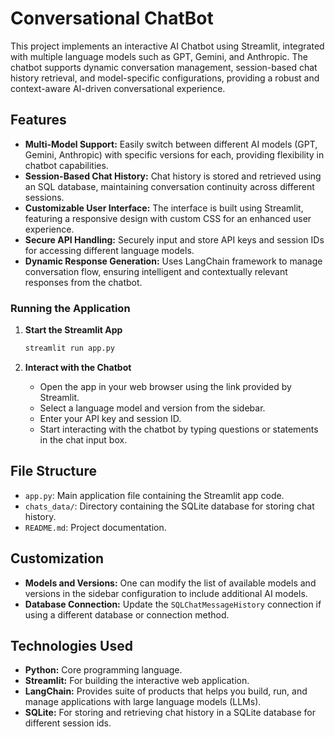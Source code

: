 # Conversational ChatBot

This project implements an interactive AI Chatbot using Streamlit, integrated with multiple language models such as GPT, Gemini, and Anthropic. The chatbot supports dynamic conversation management, session-based chat history retrieval, and model-specific configurations, providing a robust and context-aware AI-driven conversational experience.

## Features

- **Multi-Model Support:** Easily switch between different AI models (GPT, Gemini, Anthropic) with specific versions for each, providing flexibility in chatbot capabilities.
- **Session-Based Chat History:** Chat history is stored and retrieved using an SQL database, maintaining conversation continuity across different sessions.
- **Customizable User Interface:** The interface is built using Streamlit, featuring a responsive design with custom CSS for an enhanced user experience.
- **Secure API Handling:** Securely input and store API keys and session IDs for accessing different language models.
- **Dynamic Response Generation:** Uses LangChain framework to manage conversation flow, ensuring intelligent and contextually relevant responses from the chatbot.

### Running the Application

1. **Start the Streamlit App**

    ```bash
    streamlit run app.py
    ```

2. **Interact with the Chatbot**

   - Open the app in your web browser using the link provided by Streamlit.
   - Select a language model and version from the sidebar.
   - Enter your API key and session ID.
   - Start interacting with the chatbot by typing questions or statements in the chat input box.

## File Structure

- `app.py`: Main application file containing the Streamlit app code.
- `chats_data/`: Directory containing the SQLite database for storing chat history.
- `README.md`: Project documentation.

## Customization

- **Models and Versions:** One can modify the list of available models and versions in the sidebar configuration to include additional AI models.
- **Database Connection:** Update the `SQLChatMessageHistory` connection if using a different database or connection method.

## Technologies Used
- **Python:** Core programming language.
- **Streamlit:** For building the interactive web application.
- **LangChain:** Provides suite of products that helps you build, run, and manage applications with large language models (LLMs).
- **SQLite:** For storing and retrieving chat history in a SQLite database for different session ids.

